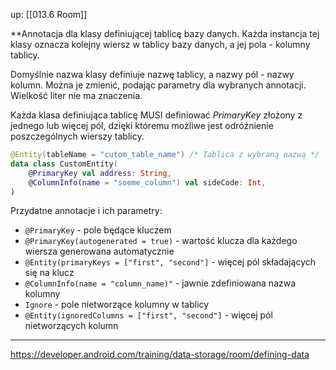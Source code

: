up: [[013.6 Room]]

**Annotacja dla klasy definiującej tablicę bazy danych. Każda instancja tej klasy oznacza kolejny wiersz w tablicy bazy danych, a jej pola - kolumny tablicy. 

Domyślnie nazwa klasy definiuje nazwę tablicy, a nazwy pól - nazwy kolumn. Można je zmienić, podając parametry dla wybranych annotacji. Wielkość liter nie ma znaczenia.

Każda klasa definiująca tablicę MUSI definiować _PrimaryKey_ złożony z jednego lub więcej pól, dzięki któremu możliwe jest odróżnienie poszczególnych wierszy tablicy.

```kotlin
@Entity(tableName = "cutom_table_name") /* Tablica z wybraną nazwą */
data class CustomEntity(  
    @PrimaryKey val address: String, 
    @ColumnInfo(name = "soeme_column") val sideCode: Int,  
)
```

Przydatne annotacje i ich parametry:
- `@PrimaryKey` - pole będące kluczem
- `@PrimaryKey(autogenerated = true)` - wartość klucza dla każdego wiersza generowana automatycznie
- `@Entity(primaryKeys = ["first", "second"]` - więcej pól składających się na klucz
- `@ColumnInfo(name = "column_name)"` - jawnie zdefiniowana nazwa kolumny
- `Ignore` - pole nietworzące kolumny w tablicy
- `@Entity(ignoredColumns = ["first", "second"]` - więcej pól nietworzących kolumn

---
https://developer.android.com/training/data-storage/room/defining-data